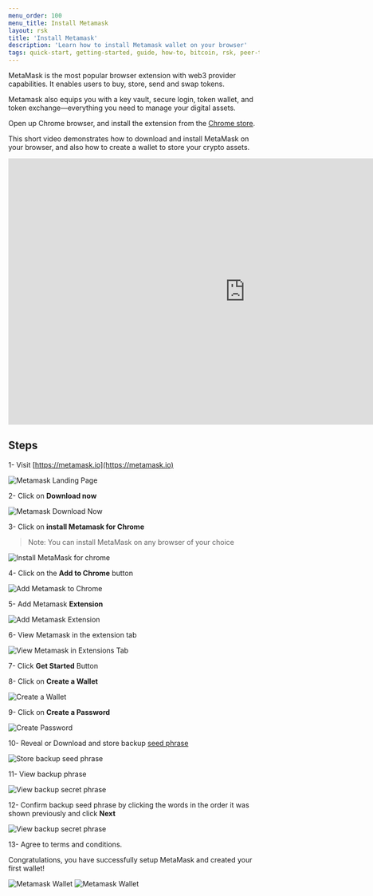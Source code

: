 ```yaml
---
menu_order: 100
menu_title: Install Metamask
layout: rsk
title: 'Install Metamask'
description: 'Learn how to install Metamask wallet on your browser'
tags: quick-start, getting-started, guide, how-to, bitcoin, rsk, peer-to-peer, merged-mining, blockchain, powpeg
---
```

MetaMask is the most popular browser extension with web3 provider capabilities.
It enables users to buy, store, send and swap tokens.

Metamask also equips you with a key vault, secure login, token wallet, and token exchange—everything you need to manage your digital assets.

Open up Chrome browser, and install the extension from the [Chrome store](https://chrome.google.com/webstore/detail/nkbihfbeogaeaoehlefnkodbefgpgknn).

This short video demonstrates how to download and install MetaMask on your browser, and also how to create a wallet to store your crypto assets.

<div class="video-container">
  <iframe width="949" height="534" src="https://www.youtube.com/embed/VlyqXD1TjJk" frameborder="0" allow="accelerometer; autoplay; encrypted-media; gyroscope; picture-in-picture" allowfullscreen></iframe>
</div>

## Steps

1- Visit [https://metamask.io](https://metamask.io)

![Metamask Landing Page](/assets/img/guides/quickstart/browser/metamask-landing.png)

2- Click on **Download now**

![Metamask Download Now](/assets/img/guides/quickstart/browser/metamask-download.png)

3- Click on **install Metamask for Chrome**

> Note: You can install MetaMask on any browser of your choice

![Install MetaMask for chrome](/assets/img/guides/quickstart/browser/metamask-add-chrome.png)

4- Click on the **Add to Chrome** button

![Add Metamask to Chrome](/assets/img/guides/quickstart/browser/metamask-add-to-chrome.png)

5- Add Metamask **Extension**

![Add Metamask Extension](/assets/img/guides/quickstart/browser/metamask-add-extension.png)

6- View Metamask in the extension tab

![View Metamask in Extensions Tab](/assets/img/guides/quickstart/browser/metamask-ext-icon.png)

7- Click **Get Started** Button

8- Click on **Create a Wallet**

![Create a Wallet](/assets/img/guides/quickstart/browser/metamask-create-wallet.png)

9- Click on **Create a Password**

![Create Password](/assets/img/guides/quickstart/browser/metamask-create-password.png)

10- Reveal or Download and store backup
[seed phrase](/guides/quickstart/browser/#seed-phrases)

![Store backup seed phrase](/assets/img/guides/quickstart/browser/metamask-reveal-secret.png)

11- View backup phrase

![View backup secret phrase](/assets/img/guides/quickstart/browser/metamask-approve.png)

12- Confirm backup seed phrase by clicking the words in the order it was shown previously
and click **Next**

![View backup secret phrase](/assets/img/guides/quickstart/browser/metamask-confirm-approve.png)

13- Agree to terms and conditions.

Congratulations, you have successfully setup MetaMask and created your first wallet!

![Metamask Wallet](/assets/img/guides/quickstart/browser/metamask-congrats.png)
![Metamask Wallet](/assets/img/guides/quickstart/browser/metamask-wallet.png)
